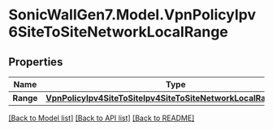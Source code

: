 # SonicWallGen7.Model.VpnPolicyIpv6SiteToSiteNetworkLocalRange

## Properties

Name | Type | Description | Notes
------------ | ------------- | ------------- | -------------
**Range** | [**VpnPolicyIpv4SiteToSiteIpv4SiteToSiteNetworkLocalRangeRange**](VpnPolicyIpv4SiteToSiteIpv4SiteToSiteNetworkLocalRangeRange.md) |  | [optional] 

[[Back to Model list]](../README.md#documentation-for-models) [[Back to API list]](../README.md#documentation-for-api-endpoints) [[Back to README]](../README.md)

